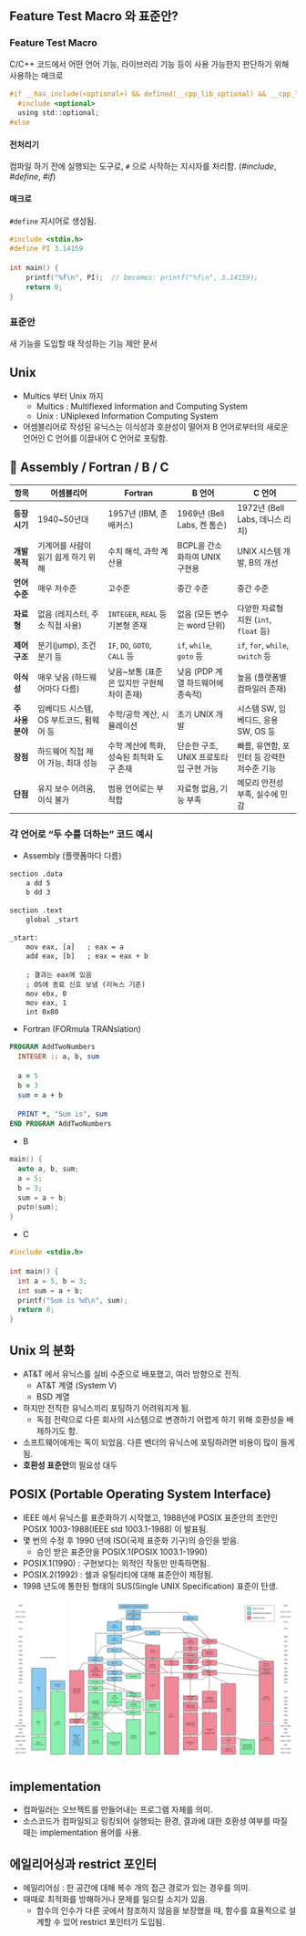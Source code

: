 ## Feature Test Macro 와 표준안?
### Feature Test Macro
C/C++ 코드에서 어떤 언어 기능, 라이브러리 기능 등이 사용 가능한지 판단하기 위해 사용하는 매크로

```c
#if __has_include(<optional>) && defined(__cpp_lib_optional) && __cpp_lib_optional >= 201603
  #include <optional>
  using std::optional;
#else
```

#### 전처리기
컴파일 하기 전에 실행되는 도구로, `#` 으로 시작하는 지시자를 처리함. (_#include_, _#define_, _#if_)


#### 매크로
`#define` 지시어로 생성됨.

```c
#include <stdio.h>
#define PI 3.14159

int main() {
    printf("%f\n", PI);  // becomes: printf("%f\n", 3.14159);
    return 0;
}
```

### 표준안
새 기능을 도입할 때 작성하는 기능 제안 문서

## Unix
- Multics 부터 Unix 까지
  - Multics : Multiflexed Information and Computing System
  - Unix : UNiplexed Information Computing System
- 어셈블리어로 작성된 유닉스는 이식성과 호솬성이 떨어져 B 언어로부터의 새로운 언어인 C 언어를 이끌내어 C 언어로 포팅함.

## 🤖 Assembly / Fortran / B / C

| 항목           | **어셈블리어**                | **Fortran**                  | **B 언어**                 | **C 언어**                         |
| ------------ | ------------------------ | ---------------------------- | ------------------------ | -------------------------------- |
| **등장 시기**    | 1940\~50년대               | 1957년 (IBM, 존 배커스)           | 1969년 (Bell Labs, 켄 톰슨)  | 1972년 (Bell Labs, 데니스 리치)        |
| **개발 목적**    | 기계어를 사람이 읽기 쉽게 하기 위해     | 수치 해석, 과학 계산용                | BCPL을 간소화하여 UNIX 구현용     | UNIX 시스템 개발, B의 개선               |
| **언어 수준**    | 매우 저수준                   | 고수준                          | 중간 수준                    | 중간 수준                            |
| **자료형**      | 없음 (레지스터, 주소 직접 사용)      | `INTEGER`, `REAL` 등 기본형 존재   | 없음 (모든 변수는 word 단위)      | 다양한 자료형 지원 (`int`, `float` 등)    |
| **제어 구조**    | 분기(jump), 조건 분기 등        | `IF`, `DO`, `GOTO`, `CALL` 등 | `if`, `while`, `goto` 등  | `if`, `for`, `while`, `switch` 등 |
| **이식성**      | 매우 낮음 (하드웨어마다 다름)        | 낮음\~보통 (표준은 있지만 구현체 차이 존재)   | 낮음 (PDP 계열 하드웨어에 종속적)    | 높음 (플랫폼별 컴파일러 존재)                |
| **주 사용 분야**  | 임베디드 시스템, OS 부트코드, 펌웨어 등 | 수학/공학 계산, 시뮬레이션              | 초기 UNIX 개발               | 시스템 SW, 임베디드, 응용 SW, OS 등        |
| **장점**       | 하드웨어 직접 제어 가능, 최대 성능     | 수학 계산에 특화, 성숙된 최적화 도구 존재     | 단순한 구조, UNIX 프로토타입 구현 가능 | 빠름, 유연함, 포인터 등 강력한 저수준 기능        |
| **단점**       | 유지 보수 어려움, 이식 불가         | 범용 언어로는 부적합                  | 자료형 없음, 기능 부족            | 메모리 안전성 부족, 실수에 민감               |

### 각 언어로 “두 수를 더하는” 코드 예시
- Assembly (플랫폼마다 다름)
```
section .data
    a dd 5
    b dd 3

section .text
    global _start

_start:
    mov eax, [a]   ; eax = a
    add eax, [b]   ; eax = eax + b

    ; 결과는 eax에 있음
    ; OS에 종료 신호 보냄 (리눅스 기준)
    mov ebx, 0
    mov eax, 1
    int 0x80
```

- Fortran (FORmula TRANslation)
```fortran
PROGRAM AddTwoNumbers
  INTEGER :: a, b, sum

  a = 5
  b = 3
  sum = a + b

  PRINT *, "Sum is", sum
END PROGRAM AddTwoNumbers
```

- B
```c
main() {
  auto a, b, sum;
  a = 5;
  b = 3;
  sum = a + b;
  putn(sum);
}
```

- C
```c
#include <stdio.h>

int main() {
  int a = 5, b = 3;
  int sum = a + b;
  printf("Sum is %d\n", sum);
  return 0;
}
```

## Unix 의 분화
- AT&T 에서 유닉스를 실비 수준으로 배포했고, 여러 방향으로 전직.
  - AT&T 계열 (System V)
  - BSD 계열
- 하지만 전직한 유닉스끼리 포팅하기 어려워지게 됨.
  - 독점 전략으로 다른 회사의 시스템으로 변경하기 어렵게 하기 위해 호환성을 배제하기도 함.
- 소프트웨어에게는 독이 되었음. 다른 벤더의 유닉스에 포팅하려면 비용이 많이 들게 됨.
- **호환성 표준안**의 필요성 대두

## POSIX (Portable Operating System Interface)
- IEEE 에서 유닉스를 표준화하기 시작했고, 1988년에 POSIX 표준안의 초안인 POSIX 1003-1988(IEEE std 1003.1-1988) 이 발표됨.
- 몇 번의 수정 후 1990 년에 ISO(국제 표준화 기구)의 승인을 받음.
  - 승인 받은 표준안을 POSIX.1(POSIX 1003.1-1990)
- POSIX.1(1990) : 구현보다는 외적인 작동만 만족하면됨.
- POSIX.2(1992) : 쉘과 유틸리티에 대해 표준안이 제정됨.
- 1998 년도에 통한된 형태의 SUS(Single UNIX Specification) 표준이 탄생.

![UNIX history](images/unix_history.png)

## implementation
- 컴파일러는 오브젝트를 만들어내는 프로그램 자체를 의미.
- 소스코드가 컴파일되고 링킹되어 실행되는 환경, 결과에 대한 호환셩 여부를 따질 때는 implementation 용어를 사용.

## 에일리어싱과 restrict 포인터
- 에일리어싱 : 한 공간에 대해 복수 개의 접근 경로가 있는 경우를 의미.
- 때때로 최적화를 방해하거나 문제를 일으킬 소지가 있음.
  - 함수의 인수가 다른 곳에서 참조하지 않음을 보장했을 때, 함수를 효율적으로 설계할 수 있어 restrict 포인터가 도입됨.